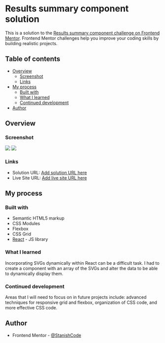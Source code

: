 # Results summary component solution

This is a solution to the [Results summary component challenge on Frontend Mentor](https://www.frontendmentor.io/challenges/results-summary-component-CE_K6s0maV). Frontend Mentor challenges help you improve your coding skills by building realistic projects.

## Table of contents

- [Overview](#overview)
  - [Screenshot](#screenshot)
  - [Links](#links)
- [My process](#my-process)
  - [Built with](#built-with)
  - [What I learned](#what-i-learned)
  - [Continued development](#continued-development)
- [Author](#author)

## Overview

### Screenshot

![](./design/Results/Desktop.png.jpg)
![](./design/Results/Mobile.png.jpg)

### Links

- Solution URL: [Add solution URL here](https://github.com/StanishCode/results-summary-component)
- Live Site URL: [Add live site URL here](https://stanishcode.github.io/results-summary-component/)

## My process

### Built with

- Semantic HTML5 markup
- CSS Modules
- Flexbox
- CSS Grid
- [React](https://reactjs.org/) - JS library

### What I learned

Incorporating SVGs dynamically within React can be a difficult task. I had to create a component with an array of the SVGs and alter the data to be able to dynamically display them.

### Continued development

Areas that I will need to focus on in future projects include: advanced techniques for responsive grid and flexbox, organization of CSS code, and more effective CSS code.

## Author

- Frontend Mentor - [@StanishCode](https://www.frontendmentor.io/profile/StanishCode)
